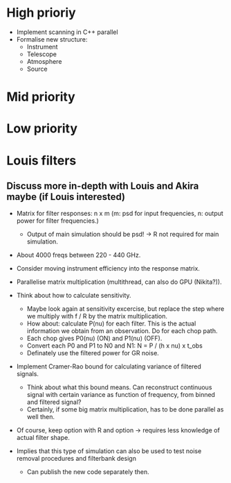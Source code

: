 # High prioriy

- Implement scanning in C++ parallel
- Formalise new structure:
    - Instrument
    - Telescope
    - Atmosphere
    - Source

# Mid priority

# Low priority

# Louis filters
## Discuss more in-depth with Louis and Akira maybe (if Louis interested)
- Matrix for filter responses: n x m (m: psd for input frequencies, n: output power for filter frequencies.)
    - Output of main simulation should be psd! -> R not required for main simulation.
- About 4000 freqs between 220 - 440 GHz.
- Consider moving instrument efficiency into the response matrix.
- Parallelise matrix multiplication (multithread, can also do GPU (Nikita?)).
- Think about how to calculate sensitivity. 
    - Maybe look again at sensitivity excercise, but replace the step where we multiply with f / R by the matrix multiplication.
    - How about: calculate P(nu) for each filter. This is the actual information we obtain from an observation. Do for each chop path.
    - Each chop gives P0(nu) (ON) and P1(nu) (OFF).
    - Convert each P0 and P1 to N0 and N1: N = P / (h x nu) x t_obs
    - Definately use the filtered power for GR noise.
- Implement Cramer-Rao bound for calculating variance of filtered signals.
    - Think about what this bound means. Can reconstruct continuous signal with certain variance as function of frequency, from binned and filtered signal?
    - Certainly, if some big matrix multiplication, has to be done parallel as well then.

- Of course, keep option with R and option -> requires less knowledge of actual filter shape.
- Implies that this type of simulation can also be used to test noise removal procedures and filterbank design
    - Can publish the new code separately then.

